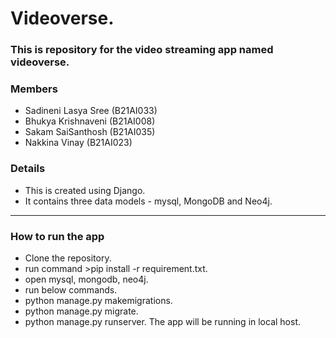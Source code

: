 # Videoverse.
### This is repository for the video streaming app named videoverse.
### Members ###
* Sadineni Lasya Sree (B21AI033)
* Bhukya Krishnaveni (B21AI008)
* Sakam SaiSanthosh (B21AI035)
* Nakkina Vinay (B21AI023)
### Details ###
* This is created using Django.
* It contains three data models - mysql, MongoDB and Neo4j.
---
### How to run the app
* Clone the repository.
* run command >pip install -r requirement.txt.
* open mysql, mongodb, neo4j.
* run below commands.
* python manage.py makemigrations.
* python manage.py migrate.
* python manage.py runserver.
The app will be running in local host.
